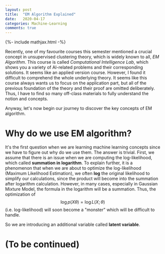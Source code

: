 ```yaml
---
layout: post
title:  "EM Algorithm Explained"
date:   2020-04-17
categories: Machine-Learning
comments: true
---
```

{%- include mathjax.html -%}

Recently, one of my favourite courses this semester mentioned a crucial concept in unsupervised clustering theory, which is widely known to all, *EM Algorithm*. This course is called *Computational Intelligence Lab*, which shows you a variety of AI-related problems and their corresponding solutions. It seems like an applied version course. However, I found it difficult to comprehend the whole underlying theory. It seems like this course always wants us to focus on the application part, but all of the previous foundation of the theory and their proof are omitted deliberately. Thus, I have to find so many off-class materials to fully understand the notion and concepts.

Anyway, let's now begin our journey to discover the key concepts of EM algorithm. 

# Why do we use EM algorithm?

It's the first question when we are learning machine learning concepts since we have to figure out why do we use them. The answer is trivial. First, we assume that there is an issue when we are computing the log-likelihood, which called **summation in logarithm**. To explain further, it is a phenomenon that when we are about to optimize the log-likelihood (Maximum Likelihood Estimation), we often **log** the original likelihood to simplify our calculations, since the product will become into the summation after logarithm calculation. However, in many cases, especially in Gaussian Mixture Model, the formula in the logarithm will be a summation. Thus, the optimization of $$\log p(X\theta) = \log L(X;\theta)$$ (i.e. log-likelihood) will soon become a "monster" which will be difficult to handle.

So we are introducing an additional variable called **latent variable**.

# (To be continued)